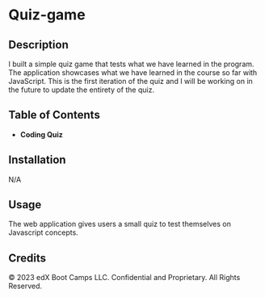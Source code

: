 # Quiz-game
## Description

I built a simple quiz game that tests what we have learned in the program. The application showcases what we have learned in the course so far with JavaScript. This is the first iteration of the quiz and I will be working on in the future to update the entirety of the quiz.


## Table of Contents 

* **Coding Quiz**

## Installation

N/A

## Usage

The web application gives users a small quiz to test themselves on Javascript concepts. 

## Credits

© 2023 edX Boot Camps LLC. Confidential and Proprietary. All Rights Reserved.
